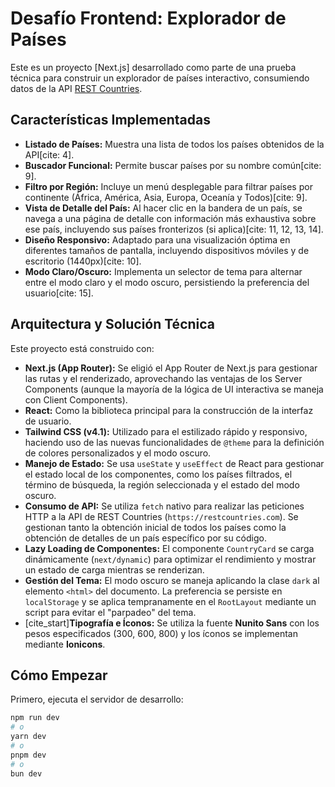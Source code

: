 # Desafío Frontend: Explorador de Países

Este es un proyecto [Next.js] desarrollado como parte de una prueba técnica para construir un explorador de países interactivo, consumiendo datos de la API [REST Countries](https://restcountries.com/).

## Características Implementadas

- **Listado de Países:** Muestra una lista de todos los países obtenidos de la API[cite: 4].
- **Buscador Funcional:** Permite buscar países por su nombre común[cite: 9].
- **Filtro por Región:** Incluye un menú desplegable para filtrar países por continente (África, América, Asia, Europa, Oceanía y Todos)[cite: 9].
- **Vista de Detalle del País:** Al hacer clic en la bandera de un país, se navega a una página de detalle con información más exhaustiva sobre ese país, incluyendo sus países fronterizos (si aplica)[cite: 11, 12, 13, 14].
- **Diseño Responsivo:** Adaptado para una visualización óptima en diferentes tamaños de pantalla, incluyendo dispositivos móviles y de escritorio (1440px)[cite: 10].
- **Modo Claro/Oscuro:** Implementa un selector de tema para alternar entre el modo claro y el modo oscuro, persistiendo la preferencia del usuario[cite: 15].

## Arquitectura y Solución Técnica

Este proyecto está construido con:

- **Next.js (App Router):** Se eligió el App Router de Next.js para gestionar las rutas y el renderizado, aprovechando las ventajas de los Server Components (aunque la mayoría de la lógica de UI interactiva se maneja con Client Components).
- **React:** Como la biblioteca principal para la construcción de la interfaz de usuario.
- **Tailwind CSS (v4.1):** Utilizado para el estilizado rápido y responsivo, haciendo uso de las nuevas funcionalidades de `@theme` para la definición de colores personalizados y el modo oscuro.
- **Manejo de Estado:** Se usa `useState` y `useEffect` de React para gestionar el estado local de los componentes, como los países filtrados, el término de búsqueda, la región seleccionada y el estado del modo oscuro.
- **Consumo de API:** Se utiliza `fetch` nativo para realizar las peticiones HTTP a la API de REST Countries (`https://restcountries.com`). Se gestionan tanto la obtención inicial de todos los países como la obtención de detalles de un país específico por su código.
- **Lazy Loading de Componentes:** El componente `CountryCard` se carga dinámicamente (`next/dynamic`) para optimizar el rendimiento y mostrar un estado de carga mientras se renderizan.
- **Gestión del Tema:** El modo oscuro se maneja aplicando la clase `dark` al elemento `<html>` del documento. La preferencia se persiste en `localStorage` y se aplica tempranamente en el `RootLayout` mediante un script para evitar el "parpadeo" del tema.
- [cite_start]**Tipografía e Íconos:** Se utiliza la fuente **Nunito Sans** con los pesos especificados (300, 600, 800) y los íconos se implementan mediante **Ionicons**.

## Cómo Empezar

Primero, ejecuta el servidor de desarrollo:

```bash
npm run dev
# o
yarn dev
# o
pnpm dev
# o
bun dev
```
